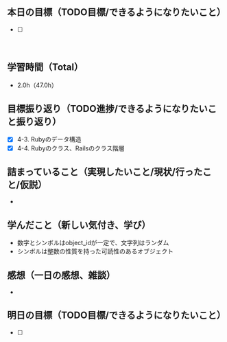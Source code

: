## 本日の目標（TODO目標/できるようになりたいこと）
- [ ]
　
## 学習時間（Total）
- 2.0h（47.0h）

## 目標振り返り（TODO進捗/できるようになりたいこと振り返り）
- [x] 4-3. Rubyのデータ構造
- [x] 4-4. Rubyのクラス、Railsのクラス階層

##  詰まっていること（実現したいこと/現状/行ったこと/仮説）
-

## 学んだこと（新しい気付き、学び）
- 数字とシンボルはobject_idが一定で、文字列はランダム
- シンボルは整数の性質を持った可読性のあるオブジェクト

## 感想（一日の感想、雑談）
-

## 明日の目標（TODO目標/できるようになりたいこと）
- [ ]
